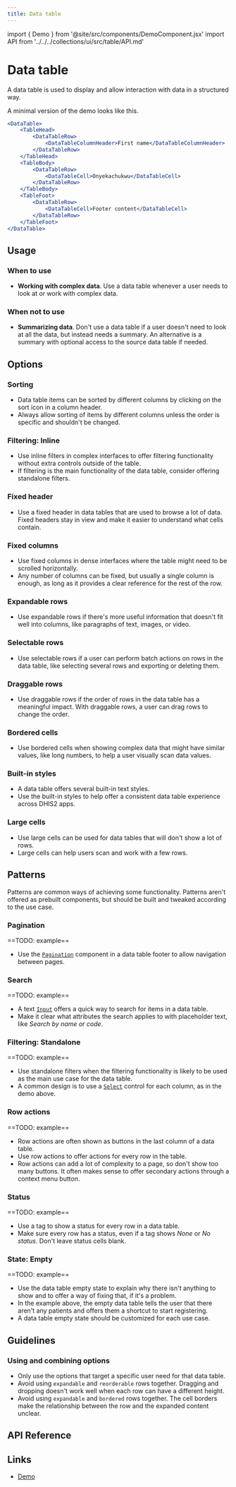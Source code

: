 ```yaml
---
title: Data table
---
```


import { Demo } from '@site/src/components/DemoComponent.jsx'
import API from '../../../collections/ui/src/table/API.md'

# Data table

A data table is used to display and allow interaction with data in a structured way.

<Demo
    path="datatable--default"
    height="300px"
/>

A minimal version of the demo looks like this.

```jsx
<DataTable>
    <TableHead>
        <DataTableRow>
            <DataTableColumnHeader>First name</DataTableColumnHeader>
        </DataTableRow>
    </TableHead>
    <TableBody>
        <DataTableRow>
            <DataTableCell>Onyekachukwu</DataTableCell>
        </DataTableRow>
    </TableBody>
    <TableFoot>
        <DataTableRow>
            <DataTableCell>Footer content</DataTableCell>
        </DataTableRow>
    </TableFoot>
</DataTable>
```

## Usage

### When to use

-   **Working with complex data**. Use a data table whenever a user needs to look at or work with complex data.

### When not to use

-   **Summarizing data**. Don't use a data table if a user doesn't need to look at all the data, but instead needs a summary. An alternative is a summary with optional access to the source data table if needed.

## Options

### Sorting

<Demo
    path="datatable--column-header-sorting"
    height="250px"
/>

-   Data table items can be sorted by different columns by clicking on the sort icon in a column header.
-   Always allow sorting of items by different columns unless the order is specific and shouldn't be changed.

### Filtering: Inline

<Demo
    path="datatable--inline-filtering"
    height="250px"
/>

-   Use inline filters in complex interfaces to offer filtering functionality without extra controls outside of the table.
-   If filtering is the main functionality of the data table, consider offering standalone filters.

### Fixed header

<Demo
    path="datatable--fixed-header"
    height="450px"
/>

-   Use a fixed header in data tables that are used to browse a lot of data. Fixed headers stay in view and make it easier to understand what cells contain.

### Fixed columns

<Demo
    path="datatable--fixed-first-column"
    height="350px"
/>

-   Use fixed columns in dense interfaces where the table might need to be scrolled horizontally.
-   Any number of columns can be fixed, but usually a single column is enough, as long as it provides a clear reference for the rest of the row.

### Expandable rows

<Demo
    path="datatable--expandable-content"
    height="280px"
/>

-   Use expandable rows if there's more useful information that doesn't fit well into columns, like paragraphs of text, images, or video.

### Selectable rows

<Demo
    path="datatable--selectable-rows"
    height="280px"
/>

-   Use selectable rows if a user can perform batch actions on rows in the data table, like selecting several rows and exporting or deleting them.

### Draggable rows

<Demo
    path="datatable--draggable-rows"
    height="350px"
/>

-   Use draggable rows if the order of rows in the data table has a meaningful impact. With draggable rows, a user can drag rows to change the order.

### Bordered cells

<Demo
    path="datatable--bordered-cells"
    height="350px"
/>

-   Use bordered cells when showing complex data that might have similar values, like long numbers, to help a user visually scan data values.

### Built-in styles

<Demo
    path="datatable--cell-styling"
    height="350px"
/>

-   A data table offers several built-in text styles.
-   Use the built-in styles to help offer a consistent data table experience across DHIS2 apps.

### Large cells

<Demo
    path="datatable--large-cells"
    height="350px"
/>

-   Use large cells can be used for data tables that will don't show a lot of rows.
-   Large cells can help users scan and work with a few rows.

## Patterns

Patterns are common ways of achieving some functionality. Patterns aren't offered as prebuilt components, but should be built and tweaked according to the use case.

### Pagination

==TODO: example==

-   Use the [`Pagination`](pagination.md) component in a data table footer to allow navigation between pages.

### Search

==TODO: example==

-   A text [`Input`](inputfield.md) offers a quick way to search for items in a data table.
-   Make it clear what attributes the search applies to with placeholder text, like _Search by name or code_.

### Filtering: Standalone

==TODO: example==

-   Use standalone filters when the filtering functionality is likely to be used as the main use case for the data table.
-   A common design is to use a [`Select`](select.md) control for each column, as in the demo above.

### Row actions

==TODO: example==

-   Row actions are often shown as buttons in the last column of a data table.
-   Use row actions to offer actions for every row in the table.
-   Row actions can add a lot of complexity to a page, so don't show too many buttons. It often makes sense to offer secondary actions through a context menu button.

### Status

==TODO: example==

-   Use a tag to show a status for every row in a data table.
-   Make sure every row has a status, even if a tag shows _None_ or _No status_. Don't leave status cells blank.

### State: Empty

==TODO: example==

-   Use the data table empty state to explain why there isn't anything to show and to offer a way of fixing that, if it's a problem.
-   In the example above, the empty data table tells the user that there aren't any patients and offers them a shortcut to start registering.
-   A data table empty state should be customized for each use case.

## Guidelines

### Using and combining options

-   Only use the options that target a specific user need for that data table.
-   Avoid using `expandable` and `reorderable` rows together. Dragging and dropping doesn't work well when each row can have a different height.
-   Avoid using `expandable` and `bordered` rows together. The cell borders make the relationship between the row and the expanded content unclear.

## API Reference

<API />

## Links

-   <a href="/demo/?path=datatable--default" target="_blank">Demo</a>
